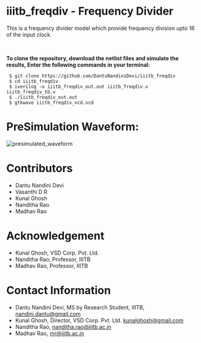 # iiitb_freqdiv - Frequency Divider
This is a frequency divider model which provide frequency division upto 16 of the input clock.

</br>

**To clone the repository, download the netlist files and simulate the results, Enter the following commands in your terminal:** 

```
 $ git clone https://github.com/DantuNandiniDevi/iiitb_freqdiv 
 $ cd iiitb_freqdiv 
 $ iverilog -o iiitb_freqdiv_out.out iiitb_freqdiv.v iiitb_freqdiv_tb.v
 $ ./iiitb_freqdiv_out.out
 $ gtkwave iiitb_freqdiv_vcd.vcd
```

# PreSimulation Waveform:

![presimulated_waveform](https://user-images.githubusercontent.com/62461290/181249785-ff6d7efb-2070-46cd-8c22-c73c88f9d1a8.png)

# Contributors
- Dantu Nandini Devi </br>
- Vasanthi D R </br>
- Kunal Ghosh </br>
- Nanditha Rao </br>
- Madhav Rao </br>

# Acknowledgement
- Kunal Ghosh, VSD Corp. Pvt. Ltd. </br>
- Nanditha Rao, Professor, IIITB </br>
- Madhav Rao, Professor, IIITB </br>

# Contact Information
- Dantu Nandini Devi, MS by Research Student, IIITB, nandini.dantu@gmail.com </br>
- Kunal Ghosh, Director, VSD Corp. Pvt. Ltd. kunalghosh@gmail.com </br>
- Nanditha Rao, nanditha.rao@iiitb.ac.in </br>
- Madhav Rao, mr@iiitb.ac.in </br>

